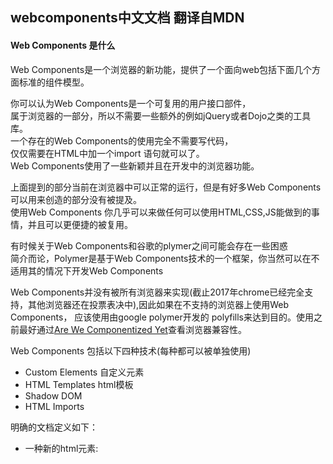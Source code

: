 ## webcomponents中文文档  翻译自MDN


#### Web Components 是什么  

Web Components是一个浏览器的新功能，提供了一个面向web包括下面几个方面标准的组件模型。    

你可以认为Web Components是一个可复用的用户接口部件，  
属于浏览器的一部分，所以不需要一些额外的例如jQuery或者Dojo之类的工具库。  
一个存在的Web Components的使用完全不需要写代码，  
仅仅需要在HTML中加一个import 语句就可以了。   
Web Components使用了一些新颖并且在开发中的浏览器功能。  


上面提到的部分当前在浏览器中可以正常的运行，但是有好多Web Components可以用来创造的部分没有被提及。  
使用Web Components 你几乎可以来做任何可以使用HTML,CSS,JS能做到的事情，并且可以更便捷的被复用。  

有时候关于Web Components和谷歌的plymer之间可能会存在一些困惑   
简介而论，Polymer是基于Web Components技术的一个框架，你当然可以在不适用其的情况下开发Web Components      

Web Components并没有被所有浏览器来实现(截止2017年chrome已经完全支持，其他浏览器还在投票表决中),因此如果在不支持的浏览器上使用Web Components， 
应该使用由google polymer开发的 polyfills来达到目的。使用之前最好通过[Are We Componentized Yet](http://jonrimmer.github.io/are-we-componentized-yet/)查看浏览器兼容性。  


Web Components 包括以下四种技术(每种都可以被单独使用)  

*  Custom Elements  自定义元素 
*  HTML Templates  html模板
*  Shadow DOM  
*  HTML Imports  

明确的文档定义如下：   

*   一种新的html元素: <template>    
*   关于<template> 的接口： HTMLTemplateElement, HTMLContentElement (removed from spec) and HTMLShadowElement   
*   HTMLLinkElement接口和 <link> 元素的扩展  
*   注册custom elements的接口：Document.registerElement()和对Document.createElement() and Document.createElementNS()的更新    
*   对html元素原型对象新增的生命周期回调   
*   默认为元素对象增加的新的css的伪类：:unresolved   
*   The Shadow DOM：ShadowRoot and Element.createShadowRoot(), Element.getDestinationInsertionPoints(), Element.shadowRoot   
*   Event接口的扩展、Event.path  
*   Document 接口的一些扩展  
*   Web Components样式应用新的伪类：:host, :host(), :host-context()
 


#### Shadow DOM
    明确的定义如下：  
    一种可以在document下组合多个同级别并且可以项目作用的DOM树的方法，因此可以更好完善DOM的构成   

#### Custom Elements   
     定义如下：  
     一种可以允许开发者在document中定义并使用的新的dom元素类型，即自定义元素     

#### HTML Templates   
     模板没什么可说了，在标准实现之前其实我们一直都在用js来实现该方式
#### HTML Imports  
     一种允许一个html文档在别的htmldocuments中包含和复用的方法   

## 如何使用 
    接下看最直接的还是hello world 。直接上代码：
#### index.html  
```html
   <!DOCTYPE>
<html>
    <head>
        <title>webcomponent</title>
        <link rel="import" href="./components/helloword.html" />
    </head>
    <body>
        <hellow-world></hellow-world>
    </body>
</html> 
```   
#### helloworld.html  
```html
    <template>
    <style>
        .coloured {
            color: red;
        }
    </style>
    <p>the first webcompnent is  <strong class="coloured">Hello World</strong></p>
</template>
<script>
    (function() {
        // Creates an object based in the HTML Element prototype
        // 基于HTML Element prototype 创建obj
        var element = Object.create(HTMLElement.prototype);
        // 获取特mplate的内容
        var template = document.currentScript.ownerDocument.querySelector('template').content;
        // element创建完成之后的回调
        element.createdCallback = function() {
            // 创建 shadow root
            var shadowRoot = this.createShadowRoot();
            // 向root中加入模板
            var clone = document.importNode(template, true);
            shadowRoot.appendChild(clone);
        };
        document.registerElement('hellow-world', {
            prototype: element
        });
    }());
</script>
```        
    